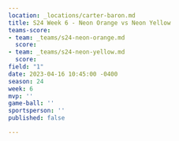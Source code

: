```yaml
---
location: _locations/carter-baron.md
title: S24 Week 6 - Neon Orange vs Neon Yellow
teams-score:
- team: _teams/s24-neon-orange.md
  score: 
- team: _teams/s24-neon-yellow.md
  score: 
field: "1"
date: 2023-04-16 10:45:00 -0400
season: 24
week: 6
mvp: ''
game-ball: ''
sportsperson: ''
published: false

---
```

